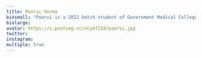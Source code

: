 ```yaml
---
title: Poorvi Verma
biosmall: "Poorvi is a 2022 batch student of Government Medical College, Ratlam"
biolarge:
avatar: https://i.postimg.cc/xCy4fZ18/poorvi.jpg
twitter:
instagram:
multiple: true
---
```

